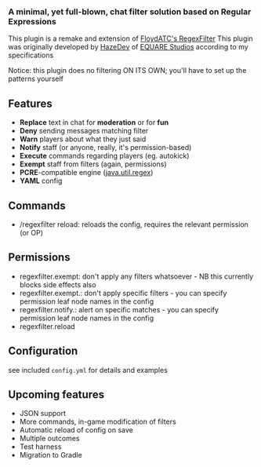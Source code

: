 ### A minimal, yet full-blown, chat filter solution based on Regular Expressions
This plugin is a remake and extension of [FloydATC's RegexFilter](https://bukkit.org/threads/4961/)
This plugin was originally developed by [HazeDev](https://hazedev.me) of [EQUARE Studios](https://www.spigotmc.org/threads/505189/) according to my specifications

Notice: this plugin does no filtering ON ITS OWN; you'll have to set up the patterns yourself

## Features
  - **Replace** text in chat for **moderation** or for **fun**
  - **Deny** sending messages matching filter
  - **Warn** players about what they just said
  - **Notify** staff (or anyone, really, it's permission-based)
  - **Execute** commands regarding players (eg. autokick)
  - **Exempt** staff from filters (again, permissions)
  - **PCRE**-compatible engine ([java.util.regex](https://docs.oracle.com/javase/8/docs/api/index.html?java/util/regex/package-summary.html))
  - **YAML** config

## Commands
  - /regexfilter reload: reloads the config, requires the relevant permission (or OP)

## Permissions
  - regexfilter.exempt:    don't apply any filters whatsoever - NB this currently blocks side effects also
  - regexfilter.exempt.<group>:  don't apply specific filters - you can specify permission leaf node names in the config
  - regexfilter.notify.<group>:   alert on specific matches   - you can specify permission leaf node names in the config
  - regexfilter.reload

## Configuration
see included `config.yml` for details and examples

## Upcoming features
  - JSON support
  - More commands, in-game modification of filters
  - Automatic reload of config on save
  - Multiple outcomes
  - Test harness
  - Migration to Gradle
